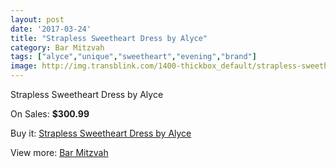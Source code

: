 ```yaml
---
layout: post
date: '2017-03-24'
title: "Strapless Sweetheart Dress by Alyce"
category: Bar Mitzvah
tags: ["alyce","unique","sweetheart","evening","brand"]
image: http://img.transblink.com/1400-thickbox_default/strapless-sweetheart-dress-by-alyce.jpg
---
```

Strapless Sweetheart Dress by Alyce

On Sales: **$300.99**
<a href="https://www.transblink.com/en/bar-mitzvah/423-strapless-sweetheart-dress-by-alyce.html"><amp-img layout="responsive" width="600" height="600" src="//img.transblink.com/1400-thickbox_default/strapless-sweetheart-dress-by-alyce.jpg" alt="Strapless Sweetheart Dress by Alyce 0" /></a>
<a href="https://www.transblink.com/en/bar-mitzvah/423-strapless-sweetheart-dress-by-alyce.html"><amp-img layout="responsive" width="600" height="600" src="//img.transblink.com/1401-thickbox_default/strapless-sweetheart-dress-by-alyce.jpg" alt="Strapless Sweetheart Dress by Alyce 1" /></a>

Buy it: [Strapless Sweetheart Dress by Alyce](https://www.transblink.com/en/bar-mitzvah/423-strapless-sweetheart-dress-by-alyce.html "Strapless Sweetheart Dress by Alyce")

View more: [Bar Mitzvah](https://www.transblink.com/en/2-bar-mitzvah "Bar Mitzvah")
